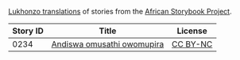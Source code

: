 [Lukhonzo translations](http://my.africanstorybook.org/language/lukhonzo) of stories from the [African Storybook Project](http://africanstorybook.org).

Story ID | Title | License
-------- | ----- | -------
0234 | [Andiswa omusathi owomupira](http://africanstorybook.org/reader.php?id=22378&d=0&a=1) | [CC BY-NC](https://creativecommons.org/licenses/by-nc/3.0/)
